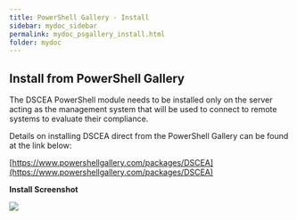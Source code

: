 ```yaml
---
title: PowerShell Gallery - Install
sidebar: mydoc_sidebar
permalink: mydoc_psgallery_install.html
folder: mydoc
---
```


## Install from PowerShell Gallery

The DSCEA PowerShell module needs to be installed only on the server acting as the management system that will be used to connect to remote systems to evaluate their compliance.

Details on installing DSCEA direct from the PowerShell Gallery can be found at the link below:

[https://www.powershellgallery.com/packages/DSCEA](https://www.powershellgallery.com/packages/DSCEA)

**Install Screenshot**

[ ![](https://github.com/rkyttle/DSCEA/raw/dev/docs/images/InstallModule_Small.png) ](https://github.com/rkyttle/DSCEA/raw/dev/docs/images/InstallModule_Large.png)